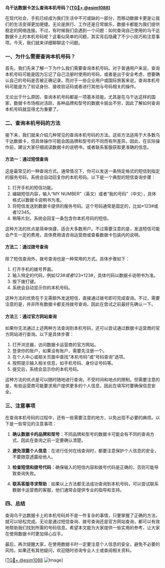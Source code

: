 **乌干达数据卡怎么查询本机号码？[[TG💪+ @esim1088](https://t.me/s/esim1088)]**

在现代社会，手机已经成为我们生活中不可或缺的一部分，而移动数据卡更是让我们的生活变得更加便捷。无论是旅行、工作还是日常娱乐，数据卡都能为我们提供稳定的网络连接。不过，有时候我们会遇到一个问题：如何查询自己使用的乌干达数据卡上的本机号码呢？这看似简单的问题，其实背后隐藏了不少小技巧和注意事项。今天，我们就来详细聊聊这个问题。

### 一、为什么需要查询本机号码？

首先，我们先来了解一下为什么我们需要查询本机号码。对于普通用户来说，查询本机号码可能是因为忘记了自己注册时使用的号码，或者是出于安全考虑，想要确认自己的号码是否被正确记录。而对于一些企业用户或国际旅客来说，查询本机号码可能是为了验证身份、接收验证码或者进行其他与号码相关的操作。

无论出于什么原因，查询本机号码都是一项基本技能。尤其是在乌干达这样的国家，数据卡市场相对活跃，各种品牌和型号的数据卡层出不穷，因此了解如何查询本机号码就显得尤为重要了。

### 二、查询本机号码的方法

接下来，我们就来介绍几种常见的查询本机号码的方法。这些方法适用于大多数乌干达数据卡，但具体操作可能会因品牌和型号的不同而有所差异。因此，在实际操作前，建议大家仔细阅读数据卡的说明书，或者联系客服获取更准确的信息。

#### 方法一：通过短信查询

这是最常见的一种查询方式。通常情况下，你可以发送一条特定格式的短信到指定的服务号码，系统会自动回复你的本机号码。以下是一个典型的短信查询步骤：

1. 打开手机的短信功能。
2. 编辑短信内容，输入“MY NUMBER”（英文）或者“我的号码”（中文），具体格式以数据卡说明书为准。
3. 将短信发送到数据卡提供的服务号码。这个号码通常是固定的，比如*123#或者12345。
4. 稍等片刻，系统会回复一条包含你本机号码的短信。

这种方法的优点是简单快捷，适合大多数用户。不过需要注意的是，发送短信可能会产生一定的费用，具体费用请咨询运营商或查看数据卡包装内的说明。

#### 方法二：通过拨号查询

除了短信查询外，拨号查询也是一种常用的方式。具体步骤如下：

1. 打开手机的拨号界面。
2. 输入特定的代码，例如*123#或者*123*123#，具体代码以数据卡说明书为准。
3. 按下拨打键。
4. 系统会自动显示你的本机号码。

这种方法的优势在于无需额外发送短信，直接通过拨号即可完成查询。不过，需要注意的是，并非所有数据卡都支持拨号查询，因此在尝试之前最好先确认一下。

#### 方法三：通过官方网站查询

如果你无法通过上述两种方法查询到本机号码，还可以尝试通过数据卡运营商的官方网站进行查询。以下是具体步骤：

1. 打开浏览器，访问数据卡运营商的官方网站。
2. 登录你的账户，如果没有账户，需要先注册一个。
3. 在个人中心或相关页面中查找“本机号码”或“号码查询”选项。
4. 按照提示输入相关信息，如手机号码、身份证号码等。
5. 提交后，系统会显示你的本机号码。

这种方法的优点是可以随时随地进行查询，不受时间和地点的限制。但需要注意的是，有些运营商可能要求用户提供更多的个人信息，因此在填写时要确保信息安全。

### 三、注意事项

在查询本机号码的过程中，还有一些需要注意的地方，以免出现不必要的麻烦。以下是一些常见的注意事项：

1. **确认数据卡的品牌和型号**：不同品牌和型号的数据卡可能会有不同的查询方式，因此在查询之前一定要确认清楚。
   
2. **避免泄露个人信息**：在进行任何在线查询时，都要注意保护个人信息的安全，不要随意透露给他人。

3. **检查短信和拨号代码**：确保输入的短信内容和拨号代码是正确的，否则可能导致查询失败。

4. **联系客服寻求帮助**：如果以上方法都无法成功查询到本机号码，可以尝试联系数据卡运营商的客服，他们通常会提供专业的指导和支持。

### 四、总结

查询乌干达数据卡上的本机号码并不是一件复杂的事情，只要掌握了正确的方法，就可以轻松完成。无论是通过短信查询、拨号查询还是官方网站查询，都可以有效地帮助我们找到所需的号码信息。希望本文能为大家提供一些实用的参考，让大家在使用数据卡时更加得心应手。

最后，再次提醒大家，在使用数据卡时一定要注意个人信息的安全，避免不必要的风险。如果还有其他疑问，欢迎随时咨询专业人士或查阅相关资料。

[[TG💪+ @esim1088](https://t.me/s/esim1088) ![Image](https://i.postimg.cc/4NQfJmqS/Snipaste-2025-05-13-00-14-12.png)]